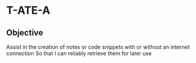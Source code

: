 # T-ATE-A

## Objective
Assist in the creation of notes or code snippets with or without an internet connection
So that I can reliably retrieve them for later use
